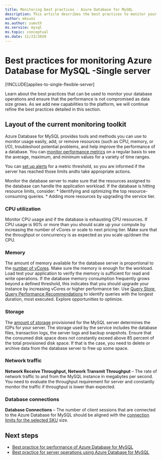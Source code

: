 ```yaml
---
title: Monitoring best practices - Azure Database for MySQL
description: This article describes the best practices to monitor your Azure Database for MySQL.
author: mksuni 
ms.author: sumuth
ms.service: mysql
ms.topic: conceptual
ms.date: 11/23/2020
---
```


# Best practices for monitoring Azure Database for MySQL -Single server
[!INCLUDE[applies-to-single-flexible-server]

Learn about the best practices that can be used to monitor your database operations and ensure that the performance is not compromised as data size grows. As we add new capabilities to the platform, we will continue refine the best practices detailed in this section.

## Layout of the current monitoring toolkit

Azure Database for MySQL provides tools and methods you can use to monitor usage easily, add, or remove resources (such as CPU, memory, or I/O), troubleshoot potential problems, and help improve the performance of a database. You can [monitor performance metrics](concepts-monitoring.md#metrics) on a regular basis to see the average, maximum, and minimum values for a variety of time ranges.

You can [set up alerts](howto-alert-on-metric.md#create-an-alert-rule-on-a-metric-from-the-azure-portal) for a metric threshold, so you are informed if the server has reached those limits andto  take appropriate actions.  

Monitor the database server to make sure that the resources assigned to the database can handle the application workload. If the database is hitting resource limits, consider:
    * Identifying and optimizing the top resource-consuming queries. 
    * Adding more resources by upgrading the service tier.

### CPU utilization
Monitor CPU usage and if the database is exhausting CPU resources. If CPU usage is 90% or more than you should scale up your compute by increasing the number of vCores or scale to next pricing tier.  Make sure that the throughput or concurrency is as expected as you scale up/down the CPU. 

### Memory 
The amount of memory available for the database server is proportional to the [number of vCores](concepts-pricing-tiers.md). Make sure the memory is enough for the workload. Load test your application to verify the memory is sufficient for read and write operations. If the database memory consumption frequently grows beyond a defined threshold, this indicates that you should upgrade your instance by increasing vCores or higher performance tier. Use [Query Store](concepts-query-store.md), [Query Performance Recommendations](concepts-performance-recommendations.md) to identify queries with the longest duration, most executed. Explore opportunities to optimize. 

### Storage 
The [amount of storage](howto-create-manage-server-portal.md#scale-compute-and-storage) provisioned for the MySQL server determines the IOPs for your server. The storage used by the service includes the database files, transaction logs, the server logs and backup snapshots. Ensure that the consumed disk space does not constantly exceed above 85 percent of the total provisioned disk space. If that is the case, you need to delete or archive data from the database server to free up some space. 

### Network traffic 

**Network Receive Throughput, Network Transmit Throughput** – The rate of network traffic to and from the MySQL instance in megabytes per second. You need to evaluate the throughput requirement for server and constantly monitor the traffic if throughput is lower than expected. 

### Database connections 
**Database Connections** – The number of client sessions that are connected to the Azure Database for MySQL should be aligned with the [connection limits for the selected SKU](concepts-server-parameters.md#max_connections) size. 


## Next steps

- [Best practice for performance of Azure Database for MySQL](concept-performance-best-practices.md)
- [Best practice for server operations using Azure Database for MySQL](concept-operation-excellence-best-practices.md)
